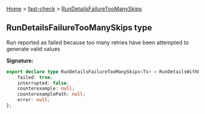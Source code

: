 [Home](/) &gt; [fast-check](../fast-check.md) &gt; [RunDetailsFailureTooManySkips](RunDetailsFailureTooManySkips.md)

## RunDetailsFailureTooManySkips type

Run reported as failed because too many retries have been attempted to generate valid values

<b>Signature:</b>

```typescript
export declare type RunDetailsFailureTooManySkips<Ts> = RunDetailsWithDoc<Ts> & {
    failed: true;
    interrupted: false;
    counterexample: null;
    counterexamplePath: null;
    error: null;
};
```

